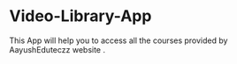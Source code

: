 # Video-Library-App
This App will help you to access all the courses provided by AayushEduteczz website .
